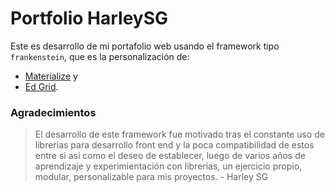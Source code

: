 # Portfolio HarleySG

Este es desarrollo de mi portafolio web usando el framework tipo `frankenstein`, que es la personalización de:
* [Materialize](https://github.com/Dogfalo/materialize) y
* [Ed Grid](https://github.com/escueladigital/ED-GRID).

### Agradecimientos
> El desarrollo de este framework fue motivado tras el constante uso de librerias para desarrollo front end y la poca compatibilidad de estos entre si asi como el deseo de establecer, luego de varios años de aprendizaje y experimientación con librerias, un ejercicio propio, modular, personalizable para mis proyectos. - Harley SG